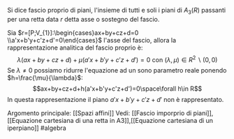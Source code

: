 Si dice fascio proprio di piani, l'insieme di tutti e soli i piani di $A_{3}(R)$ passanti per una retta data $r$ detta asse o sostegno del fascio.

Sia $r=[P;V_{1}]:\begin{cases}ax+by+cz+d=0 \\a'x+b'y+c'z+d'=0\end{cases}$ l'asse del fascio, allora la rappresentazione analitica del fascio proprio è:$$\lambda(ax+by+cz+d)+\mu(a'x+b'y+c'z+d')=0\text{ con }(\lambda,\mu)\in R^{2}\backslash (0,0)$$
Se $\lambda\neq 0$ possiamo ridurre l'equazione ad un sono parametro reale ponendo $h=\frac{\mu}{\lambda}$: $$ax+by+cz+d+h(a'x+b'y+c'z+d')=0\space\forall h\in R$$
In questa rappresentazione il piano $a'x+b'y+c'z+d'$ non è rappresentato.

Argomento principale: [[Spazi affini]]
Vedi: [[Fascio imporprio di piani]],[[Equazione cartesiana di  una retta in A3]],[[Equazione cartesiana  di un iperpiano]]
#algebra 
